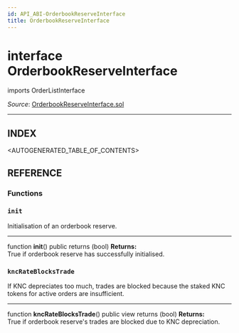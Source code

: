 ```yaml
---
id: API_ABI-OrderbookReserveInterface
title: OrderbookReserveInterface
---
```

# interface OrderbookReserveInterface
imports OrderListInterface

*Source*: [OrderbookReserveInterface.sol](https://github.com/KyberNetwork/smart-contracts/blob/auditv3/contracts/permissionless/OrderbookReserveInterface.sol)
___

## INDEX

<AUTOGENERATED_TABLE_OF_CONTENTS>

## REFERENCE

### Functions

### `init`
Initialisation of an orderbook reserve.
___
function __init__() public returns (bool)
**Returns:**\
True if orderbook reserve has successfully initialised.
<br />

### `kncRateBlocksTrade`
If KNC depreciates too much, trades are blocked because the staked KNC tokens for active orders are insufficient.
___
function __kncRateBlocksTrade__() public view returns (bool)
**Returns:**\
True if orderbook reserve's trades are blocked due to KNC depreciation.
<br />


